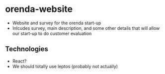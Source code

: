 # orenda-website

- Website and survey for the orenda start-up
- Inlcudes survey, main description, and some other details that will allow our start-up to do customer evaluation

## Technologies
- React?
- We should totally use leptos (probably not actually)
